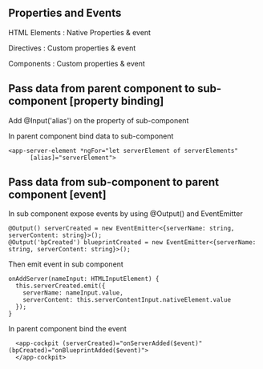## Properties and Events
  HTML Elements : Native Properties & event

  Directives    : Custom properties & event

  Components    : Custom properties & event
  
## Pass data from parent component to sub-component [property binding]
  Add @Input('alias') on the property of sub-component

  In parent component bind data to sub-component
  ```
  <app-server-element *ngFor="let serverElement of serverElements" 
        [alias]="serverElement">
  ```
## Pass data from sub-component to parent component [event]
  In sub component expose events by using @Output() and EventEmitter
  ```
  @Output() serverCreated = new EventEmitter<{serverName: string, serverContent: string}>();
  @Output('bpCreated') blueprintCreated = new EventEmitter<{serverName: string, serverContent: string}>();
  ```
  Then emit event in sub component
  ```
  onAddServer(nameInput: HTMLInputElement) {
    this.serverCreated.emit({
      serverName: nameInput.value,
      serverContent: this.serverContentInput.nativeElement.value
    });
  }
  ```
  In parent component bind the event
  ```  
    <app-cockpit (serverCreated)="onServerAdded($event)" (bpCreated)="onBlueprintAdded($event)">
    </app-cockpit>
  ```
